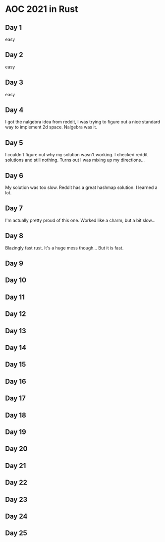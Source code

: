 # AOC 2021 in Rust

## Day 1
easy
## Day 2
easy
## Day 3
easy
## Day 4
I got the nalgebra idea from reddit, I was trying to figure out a nice standard way to implement 2d space. Nalgebra was it.
## Day 5
I couldn't figure out why my solution wasn't working. I checked reddit solutions and still nothing. Turns out I was mixing up my directions...
## Day 6
My solution was too slow. Reddit has a great hashmap solution. I learned a lot.
## Day 7
I'm actually pretty proud of this one. Worked like a charm, but a bit slow...
## Day 8
Blazingly fast rust. It's a huge mess though... But it is fast.
## Day 9
## Day 10
## Day 11
## Day 12
## Day 13
## Day 14
## Day 15
## Day 16
## Day 17
## Day 18
## Day 19
## Day 20
## Day 21
## Day 22
## Day 23
## Day 24
## Day 25
